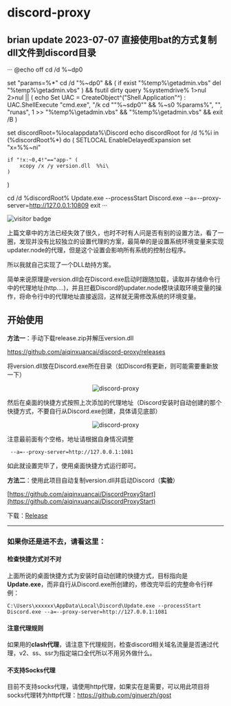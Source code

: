 # discord-proxy

## brian update 2023-07-07 直接使用bat的方式复制dll文件到discord目录
···
@echo off
cd /d %~dp0

set "params=%*"
cd /d "%~dp0" && ( if exist "%temp%\getadmin.vbs" del "%temp%\getadmin.vbs" ) && fsutil dirty query %systemdrive% 1>nul 2>nul || (  echo Set UAC = CreateObject^("Shell.Application"^) : UAC.ShellExecute "cmd.exe", "/k cd ""%~sdp0"" && %~s0 %params%", "", "runas", 1 >> "%temp%\getadmin.vbs" && "%temp%\getadmin.vbs" && exit /B )


set discordRoot=%localappdata%\Discord
echo discordRoot
for /d %%i in (%discordRoot%\*) do ( 
    SETLOCAL EnableDelayedExpansion
    set "x=%%~ni"
    
    if "!x:~0,4!"=="app-" (
        xcopy /x /y version.dll  %%i\
    )
)

cd /d %discordRoot%
Update.exe --processStart Discord.exe --a=--proxy-server=http://127.0.0.1:10809
exit
···

<img src="https://visitor-badge.glitch.me/badge?page_id=github-discord-proxy" alt="visitor badge"/>

上篇文章中的方法已经失效了很久，也时不时有人问是否有别的设置方法，看了一圈，发现并没有比较独立的设置代理的方案，最简单的是设置系统环境变量来实现updater.node的代理，但是这个设置会影响所有系统的控制台程序。

所以我就自己实现了一个DLL劫持方案。

简单来说原理是version.dll会在Discord.exe启动时跟随加载，读取并存储命令行中的代理地址(http....)，并且拦截Discord的updater.node模块读取环境变量的操作，将命令行中的代理地址直接返回，这样就无需修改系统的环境变量。

## 开始使用

**方法一**：手动下载release.zip并解压version.dll

https://github.com/aiqinxuancai/discord-proxy/releases

将version.dll放在Discord.exe所在目录（如Discord有更新，则可能需要重新放一下）
<p align="center" color="#6a737d">
<img src="./images/1.png" alt="discord-proxy">
</p>


然后在桌面的快捷方式按照上次添加的代理地址（Discord安装时自动创建的那个快捷方式，不要自行从Discord.exe创建，具体请见底部）
<p align="center" color="#6a737d">
<img src="./images/2.png" alt="discord-proxy">
</p>

注意最前面有个空格，地址请根据自身情况调整
```
 --a=--proxy-server=http://127.0.0.1:1081
```
如此就设置完毕了，使用桌面快捷方式运行即可。

**方法二**：使用此项目自动复制version.dll并启动Discord（**实验**）

[https://github.com/aiqinxuancai/DiscordProxyStart](https://github.com/aiqinxuancai/DiscordProxyStart)

下载：[Release](https://github.com/aiqinxuancai/DiscordProxyStart/releases)

---

### **如果你还是进不去，请看这里：**

#### **检查快捷方式对不对**
上面所说的桌面快捷方式为安装时自动创建的快捷方式，目标指向是**Update.exe**，而非自行从Discord.exe所创建的，修改完毕后的完整命令行样例：
```
C:\Users\xxxxxx\AppData\Local\Discord\Update.exe --processStart Discord.exe --a=--proxy-server=http://127.0.0.1:1081
```
#### **注意代理规则**
如果用的**clash代理**，请注意下代理规则，检查discord相关域名流量是否通过代理，v2、ss、ssr为指定端口全代所以不用另外做什么。

#### **不支持Socks代理**
目前不支持socks代理，请使用http代理，如果实在是需要，可以用此项目将socks代理转为http代理：https://github.com/ginuerzh/gost
